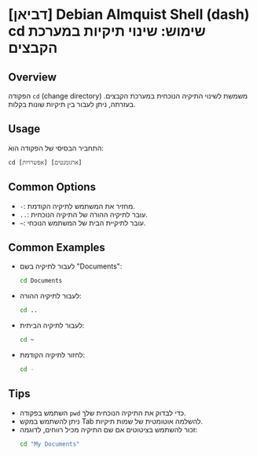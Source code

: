 # [דביאן] Debian Almquist Shell (dash) cd שימוש: שינוי תיקיות במערכת הקבצים

## Overview
הפקודה `cd` (change directory) משמשת לשינוי התיקיה הנוכחית במערכת הקבצים. בעזרתה, ניתן לעבור בין תיקיות שונות בקלות.

## Usage
התחביר הבסיסי של הפקודה הוא:

```
cd [אפשרויות] [ארגומנטים]
```

## Common Options
- `-`: מחזיר את המשתמש לתיקיה הקודמת.
- `..`: עובר לתיקיה ההורה של התיקיה הנוכחית.
- `~`: עובר לתיקיית הבית של המשתמש הנוכחי.

## Common Examples
- לעבור לתיקיה בשם "Documents":
  ```sh
  cd Documents
  ```

- לעבור לתיקיה ההורה:
  ```sh
  cd ..
  ```

- לעבור לתיקיה הביתית:
  ```sh
  cd ~
  ```

- לחזור לתיקיה הקודמת:
  ```sh
  cd -
  ```

## Tips
- השתמש בפקודה `pwd` כדי לבדוק את התיקיה הנוכחית שלך.
- ניתן להשתמש במקש Tab להשלמה אוטומטית של שמות תיקיות.
- זכור להשתמש בציטוטים אם שם התיקיה מכיל רווחים, לדוגמה: 
  ```sh
  cd "My Documents"
  ```